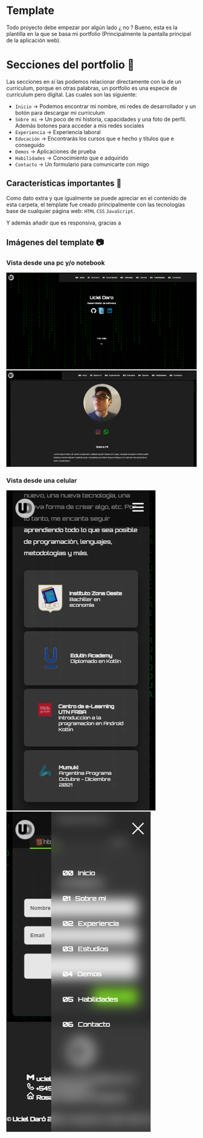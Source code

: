 # Template

Todo proyecto debe empezar por algún lado ¿ no ? Bueno, esta es la plantilla en la que se basa mi portfolio (Principalmente la pantalla principal de la aplicación web).

# Secciones del portfolio 🧱
Las secciones en sí las podemos relacionar directamente con la de un curriculum, porque en otras palabras, un portfolio es una especie de curriculum pero digital.
Las cuales son las siguiente:
  - `Inicio` -> Podemos encontrar mi nombre, mi redes de desarrollador y un botón para descargar mi curriculum
  - `Sobre mi` -> Un poco de mi historia, capacidades y una foto de perfil. Además botones para acceder a mis redes sociales
  - `Experiencia` -> Experiencia laboral
  - `Educación` -> Encontrarás los cursos que e hecho y títulos que e conseguido
  - `Demos` -> Aplicaciones de prueba
  - `Habilidades` -> Conocimiento que e adquirido
  - `Contacto` -> Un formulario para comunicarte con migo

## Características importantes 🚧
Como dato extra y que igualmente se puede apreciar en el contenido de esta carpeta, el template fue creado principalmente con las tecnologías base de cualquier página web: `HTML` `CSS` `JavaScript`.

Y además añadir que es responsiva, gracias a 

## Imágenes del template 📷

### Vista desde una pc y/o notebook 

![image](https://github.com/Uciel89/Portfolio/blob/main/images/Portfolio_1.png)
![image](https://github.com/Uciel89/Portfolio/blob/main/images/pc_view.png)

### Vista desde una celular

![image](https://github.com/Uciel89/Portfolio/blob/main/images/mobile_view_1.png)
![image](https://github.com/Uciel89/Portfolio/blob/main/images/mobile_view_2.png)
